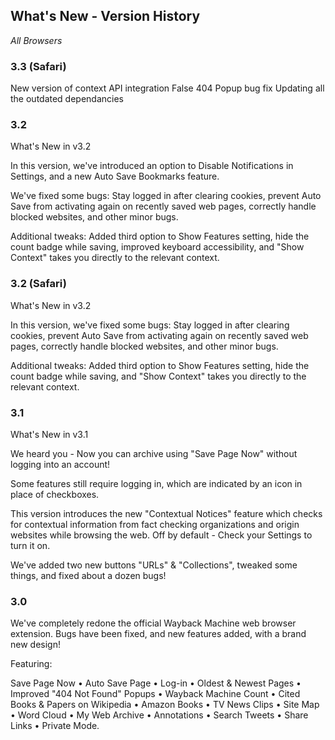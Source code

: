 ## What's New - Version History

*All Browsers*

### 3.3 (Safari) ###

New version of context API integration
False 404 Popup bug fix
Updating all the outdated dependancies


### 3.2 ###

What's New in v3.2

In this version, we've introduced an option to Disable Notifications in Settings, and a new Auto Save Bookmarks feature.

We've fixed some bugs: Stay logged in after clearing cookies, prevent Auto Save from activating again on recently saved web pages, correctly handle blocked websites, and other minor bugs.

Additional tweaks: Added third option to Show Features setting, hide the count badge while saving, improved keyboard accessibility, and "Show Context" takes you directly to the relevant context.


### 3.2 (Safari) ###

What's New in v3.2

In this version, we've fixed some bugs: Stay logged in after clearing cookies, prevent Auto Save from activating again on recently saved web pages, correctly handle blocked websites, and other minor bugs.

Additional tweaks: Added third option to Show Features setting, hide the count badge while saving, and "Show Context" takes you directly to the relevant context.


### 3.1 ###

What's New in v3.1

We heard you - Now you can archive using "Save Page Now" without logging into an account!

Some features still require logging in, which are indicated by an icon in place of checkboxes.

This version introduces the new "Contextual Notices" feature which checks for contextual information from fact checking organizations and origin websites while browsing the web. Off by default - Check your Settings to turn it on.

We've added two new buttons "URLs" & "Collections", tweaked some things, and fixed about a dozen bugs!


### 3.0 ###

We've completely redone the official Wayback Machine web browser extension. Bugs have been fixed, and new features added, with a brand new design!

Featuring:

Save Page Now • Auto Save Page • Log-in • Oldest & Newest Pages • Improved "404 Not Found" Popups • Wayback Machine Count • Cited Books & Papers on Wikipedia • Amazon Books • TV News Clips • Site Map • Word Cloud • My Web Archive • Annotations • Search Tweets • Share Links • Private Mode.

